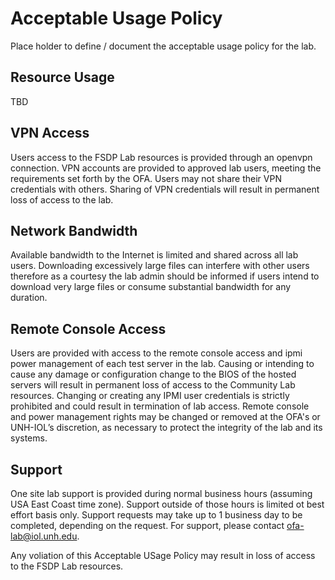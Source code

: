 # Acceptable Usage Policy
Place holder to define / document the acceptable usage policy for the lab.

## Resource Usage
TBD

## VPN Access
Users access to the FSDP Lab resources is provided through an openvpn
connection. VPN accounts are provided to approved lab users, meeting the
requirements set forth by the OFA.  Users may not share their VPN
credentials with others. Sharing of VPN credentials will result in permanent
loss of access to the lab.

## Network Bandwidth
Available bandwidth to the Internet is limited and shared across all lab
users. Downloading excessively large files can interfere with other users
therefore as a courtesy the lab admin should be informed if users intend
to download very large files or consume substantial bandwidth for any
duration.

## Remote Console Access
Users are provided with access to the remote console access and ipmi power
management of each test server in the lab. Causing or intending to cause 
any damage or configuration change to the BIOS of the hosted servers will
result in permanent loss of access to the Community Lab resources. Changing
or creating any IPMI user credentials is strictly prohibited and could result
in termination of lab access.  Remote console and power management rights may
be changed or removed at the OFA's or UNH-IOL’s discretion, as necessary to
protect the integrity of the lab and its systems.

## Support
One site lab support is provided during normal business hours (assuming USA 
East Coast time zone).  Support outside of those hours is limited ot best effort
basis only. Support requests may take up to 1 business day to be completed,
depending on the request.  For support, please contact ofa-lab@iol.unh.edu.

Any voliation of this Acceptable USage Policy may result in loss of access
to the FSDP Lab resources.